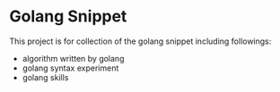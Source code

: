 # Golang Snippet

This project is for collection of the golang snippet including followings:
- algorithm written by golang
- golang syntax experiment
- golang skills

